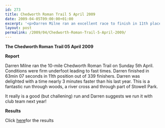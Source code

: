 ```yaml
---
id: 273
title: Chedworth Roman Trail 5 April 2009
date: 2009-04-05T09:00:00+01:00
excerpt: '<p>Darren Milne ran an excellent race to finish in 11th place out of serveral hundred runners in the Chedworth Roman Trail multi terrain race held from Chedworth village. Well done, Brendan Ward, Club Chairman Chedworth Roman Trail 05 April 2009 Photos Report Results</p>'
layout: post
permalink: /2009/04/Chedworth-Roman-Trail-5-April-2009/
---
```

**The Chedworth Roman Trail 05 April 2009**

**Report**</p> 

Darren Milne ran the 10-mile Chedworth Roman Trail on Sunday 5th April. Conditions were firm underfoot leading to fast times. Darren finished in 63min 07 seconds in 11th position out of 339 finishers. Darren was delighted with a time nearly 3 minutes faster than his last year. This is a fantastic run through woods, a river cross and through part of Stowell Park. 

It really is a good (but challening) run and Darren suggests we run it with club team next year!

<a name="Report"></a>**<a name="Results"></a>Results**

Click <a href="http://www.cirencester-ac.org.uk/pdf/results/chedworth2009results.pdf " target="_blank" rel="nofollow">here</a>for the results

<map name="100109w.jpg">
  <area shape="RECT" coords="677,27,696,48" alt="Race Winner" />
  
  <area shape="RECT" coords="379,28,393,45" alt="Sarah Greef" />
  
  <area shape="RECT" coords="354,28,368,46" alt="Rachel Vines" />
  
  <area shape="RECT" coords="303,28,318,46" alt="Anna Maughan" />
  
  <area shape="RECT" coords="206,28,220,46" alt="Dawn Addinall" />
  
  <area shape="RECT" coords="86,28,103,46" alt="Alex Evans" />
</map>

<map name="100109m.jpg">
  <area shape="RECT" coords="63,31,76,45" alt="Clive Scott" />
  
  <area shape="RECT" coords="112,32,121,44" alt="Paul Davies" />
  
  <area shape="RECT" coords="118,32,129,43" alt="Paul Stonuary" />
  
  <area shape="RECT" coords="223,29,236,47" alt="James Gibbs" />
  
  <area shape="RECT" coords="255,29,264,42" alt="David Smeath" />
  
  <area shape="RECT" coords="263,28,272,43" alt="Chris Hale" />
  
  <area shape="RECT" coords="275,31,288,45" alt="Rob Shute" />
  
  <area shape="RECT" coords="308,31,321,45" alt="Billy Bradshaw" />
  
  <area shape="RECT" coords="582,29,594,46" alt="Will Ferguson" />
  
  <area shape="RECT" coords="680,30,694,45" alt="Race Winner" />
</map>